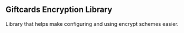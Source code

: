 Giftcards Encryption Library
----------------------------

Library that helps make configuring and using encrypt schemes easier.

